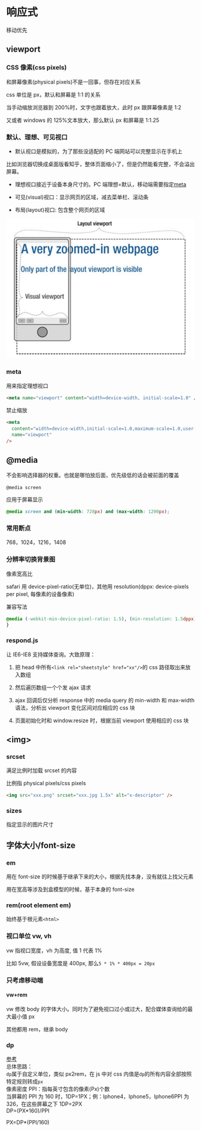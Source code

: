 # 响应式

移动优先

## viewport

### CSS 像素(css pixels)

和屏幕像素(physical pixels)不是一回事，但存在对应关系

css 单位是 px，默认和屏幕是 1:1 的关系

当手动缩放浏览器到 200%时，文字也跟着放大，此时 px 跟屏幕像素是 1:2

又或者 windows 的 125%文本放大，那么默认 px 和屏幕是 1:1.25

### 默认、理想、可见视口

- 默认视口是模拟的，为了那些没适配的 PC 端网站可以完整显示在手机上

比如浏览器切换成桌面版看知乎，整体页面缩小了，但是仍然能看完整，不会溢出屏幕。

- 理想视口接近于设备本身尺寸的。PC 端理想=默认，移动端需要指定[meta](#meta)

- 可见(visual)视口：显示网页的区域，减去菜单栏、滚动条

- 布局(layout)视口: 包含整个网页的区域

![viewport](../images/0889e8a658f7248f7198d0b169a9b1d8.png)

### meta

用来指定理想视口

```html
<meta name="viewport" content="width=device-width, initial-scale=1.0" />
```

禁止缩放

```html
<meta
  content="width=device-width,initial-scale=1.0,maximum-scale=1.0,user-scalable=no"
  name="viewport"
/>
```

## @media

不会影响选择器的权重。也就是哪怕放后面，优先级低的话会被前面的覆盖

`@media screen`

应用于屏幕显示

```css
@media screen and (min-width: 728px) and (max-width: 1200px);
```

### 常用断点

768，1024，1216，1408

### 分辨率切换背景图

像素宽高比

safari 用 device-pixel-ratio(无单位)，其他用 resolution(dppx: device-pixels per
pixel, 每像素的设备像素)

兼容写法

```css
@media (-webkit-min-device-pixel-ratio: 1.5), (min-resolution: 1.5dppx) {
}
```

### respond.js

让 IE6-IE8 支持媒体查询。大致原理：

1.  把 head 中所有`<link rel="sheetstyle" href="xx"/>`的 css 路径取出来放入数组

2.  然后遍历数组一个个发 ajax 请求

3.  ajax 回调后仅分析 response 中的 media
    query 的 min-width 和 max-width 语法，分析出 viewport 变化区间对应相应的 css 块

4.  页面初始化时和 window.resize 时，根据当前 viewport 使用相应的 css 块

## &lt;img&gt;

### srcset

满足比例时加载 srcset 的内容

比例指 physical pixels/css pixels

```html
<img src="xxx.png" srcset="xxx.jpg 1.5x" alt="x-descriptor" />
```

### sizes

指定显示的图片尺寸

## 字体大小/font-size

### em

用在 font-size 的时候基于继承下来的大小，根据先找本身，没有就往上找父元素

用在宽高等涉及到盒模型的时候，基于本身的 font-size

### rem(root element em)

始终基于根元素`<html>`

### 视口单位 vw, vh

vw 指视口宽度，vh 为高度, 值 1 代表 1%

比如 5vw, 假设设备宽度是 400px, 那么`5 * 1% * 400px = 20px`

### 只考虑移动端

#### vw+rem

vw 修改 body 的字体大小。同时为了避免视口过小或过大，配合媒体查询给的最大最小值 px

其他都用 rem，继承 body

### dp

[参考](https://segmentfault.com/a/1190000018850370)  
总体思路：  
`dp`属于自定义单位，类似 px2rem，在 js 中对 css 内值是`dp`的所有内容全部按照特定规则转成`px`  
像素密度 PPI：指每英寸包含的像素(Px)个数  
当屏幕的 PPI 为 160 时，1DP=1PX；例：Iphone4，Iphone5，Iphone6PPI 为 326，在这些屏幕之下 1DP=2PX  
DP=(PX\*160)/PPI

PX=DP\*(PPI/160)
